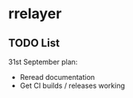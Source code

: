 # rrelayer

## TODO List

31st September plan:
- Reread documentation
- Get CI builds / releases working